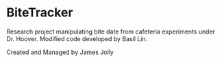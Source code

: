 # BiteTracker
Research project manipulating bite date from cafeteria experiments under Dr. Hoover.
Modified code developed by Basil Lin.

Created and Managed by James Jolly